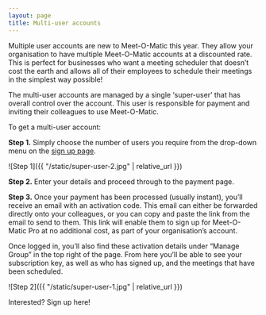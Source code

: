 ```yaml
---
layout: page
title: Multi-user accounts
---
```


Multiple user accounts are new to Meet-O-Matic this year. They allow your
organisation to have multiple Meet-O-Matic accounts at a discounted rate. This is
perfect for businesses who want a meeting scheduler that doesn’t cost the earth
and allows all of their employees to schedule their meetings in the simplest
way possible!

The multi-user accounts are managed by a single ‘super-user’ that has overall
control over the account. This user is responsible for payment and inviting
their colleagues to use Meet-O-Matic.

To get a multi-user account:

**Step 1.** Simply choose the number of users you require from the drop-down menu
on the [sign up page](https://meetomatic.com/subscribe.php).

![Step 1]({{ "/static/super-user-2.jpg" | relative_url }})

**Step 2.** Enter your details and proceed through to the payment page.

**Step 3.** Once your payment has been processed (usually instant), you’ll receive
an email with an activation code. This email can either be forwarded directly
onto your colleagues, or you can copy and paste the link from the email to send
to them. This link will enable them to sign up for Meet-O-Matic Pro at no
additional cost, as part of your organisation’s account.

Once logged in, you’ll also find these activation details under “Manage Group”
in the top right of the page. From here you’ll be able to see your subscription
key, as well as who has signed up, and the meetings that have been scheduled.

![Step 2]({{ "/static/super-user-1.jpg" | relative_url }})

Interested? Sign up here!
